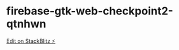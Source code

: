 # firebase-gtk-web-checkpoint2-qtnhwn

[Edit on StackBlitz ⚡️](https://stackblitz.com/edit/firebase-gtk-web-checkpoint2-qtnhwn)
